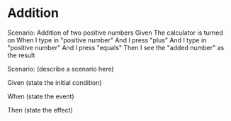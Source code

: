 # Addition

Scenario: Addition of two positive numbers
   Given The calculator is turned on
                      When I type in "positive number"
                      And I press "plus"
                      And I type in "positive number"
                      And I press "equals"
                      Then I see the "added number" as the result

Scenario: (describe a scenario here)
  
  Given (state the initial condition)
  
  When (state the event)
  
  Then (state the effect)
